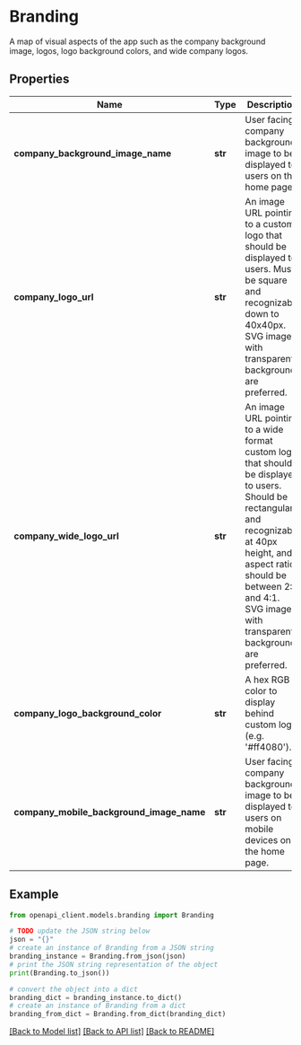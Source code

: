 # Branding

A map of visual aspects of the app such as the company background image, logos, logo background colors, and wide company logos.

## Properties

Name | Type | Description | Notes
------------ | ------------- | ------------- | -------------
**company_background_image_name** | **str** | User facing company background image to be displayed to users on the home page. | [optional] 
**company_logo_url** | **str** | An image URL pointing to a custom logo that should be displayed to users. Must be square and recognizable down to 40x40px. SVG images with transparent background are preferred. | [optional] 
**company_wide_logo_url** | **str** | An image URL pointing to a wide format custom logo that should be displayed to users. Should be rectangular and recognizable at 40px height, and aspect ratio should be between 2:1 and 4:1. SVG images with transparent background are preferred. | [optional] 
**company_logo_background_color** | **str** | A hex RGB color to display behind custom logo (e.g. &#39;#ff4080&#39;). | [optional] 
**company_mobile_background_image_name** | **str** | User facing company background image to be displayed to users on mobile devices on the home page. | [optional] 

## Example

```python
from openapi_client.models.branding import Branding

# TODO update the JSON string below
json = "{}"
# create an instance of Branding from a JSON string
branding_instance = Branding.from_json(json)
# print the JSON string representation of the object
print(Branding.to_json())

# convert the object into a dict
branding_dict = branding_instance.to_dict()
# create an instance of Branding from a dict
branding_from_dict = Branding.from_dict(branding_dict)
```
[[Back to Model list]](../README.md#documentation-for-models) [[Back to API list]](../README.md#documentation-for-api-endpoints) [[Back to README]](../README.md)


